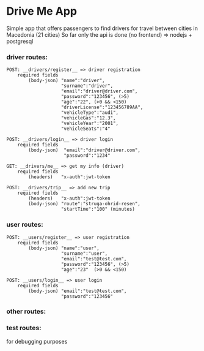 # Drive Me App

Simple app that offers passengers to find drivers for travel between cities in Macedonia (21 cities)
So far only the api is done (no frontend) => nodejs + postgresql


### driver routes:
    POST: __drivers/register__ => driver registration
        required fields
            (body-json) "name":"driver",
                        "surname":"driver",
                        "email":"driver@driver.com",
                        "password":"123456", (>5)
                        "age":"22", (>0 && <150)
                        "driverLicense":"123456789AA",
                        "vehicleType":"audi",
                        "vehicleGas":"12.3",
                        "vehicleYear":"2001",
                        "vehicleSeats":"4"
                                
    POST: __drivers/login__ => driver login
        required fields
            (body-json)  "email":"driver@driver.com",
                         "password":"1234"
     
    GET: __drivers/me__ => get my info (driver)
        required fields
            (headers)   "x-auth":jwt-token
            
    POST: __drivers/trip__ => add new trip
        required fields
            (headers)   "x-auth":jwt-token
            (body-json) "route":"struga-ohrid-resen",
                        "startTime":"100" (minutes)
    
### user routes:
    POST: __users/register__ => user registration
        required fields
            (body-json) "name":"user",
                        "surname":"user",
                        "email":"test@test.com",
                        "password":"123456", (>5)
                        "age":"23"  (>0 && <150)
                        
    POST: __users/login__ => user login
        required fields
            (body-json) "email":"test@test.com",
                        "password":"123456"
### other routes:

### test routes:
for debugging purposes
